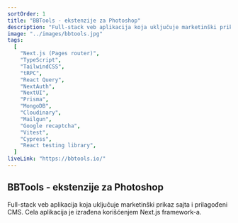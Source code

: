 ```yaml
---
sortOrder: 1
title: "BBTools - ekstenzije za Photoshop"
description: "Full-stack veb aplikacija koja uključuje marketinški prikaz sajta i prilagođeni CMS. Cela aplikacija je izrađena korišćenjem Next.js framework-a."
image: "../images/bbtools.jpg"
tags:
  [
    "Next.js (Pages router)",
    "TypeScript",
    "TailwindCSS",
    "tRPC",
    "React Query",
    "NextAuth",
    "NextUI",
    "Prisma",
    "MongoDB",
    "Cloudinary",
    "Mailgun",
    "Google recaptcha",
    "Vitest",
    "Cypress",
    "React testing library",
  ]
liveLink: "https://bbtools.io/"
---
```


## BBTools - ekstenzije za Photoshop

Full-stack veb aplikacija koja uključuje marketinški prikaz sajta i prilagođeni CMS. Cela aplikacija je izrađena korišćenjem Next.js framework-a.
